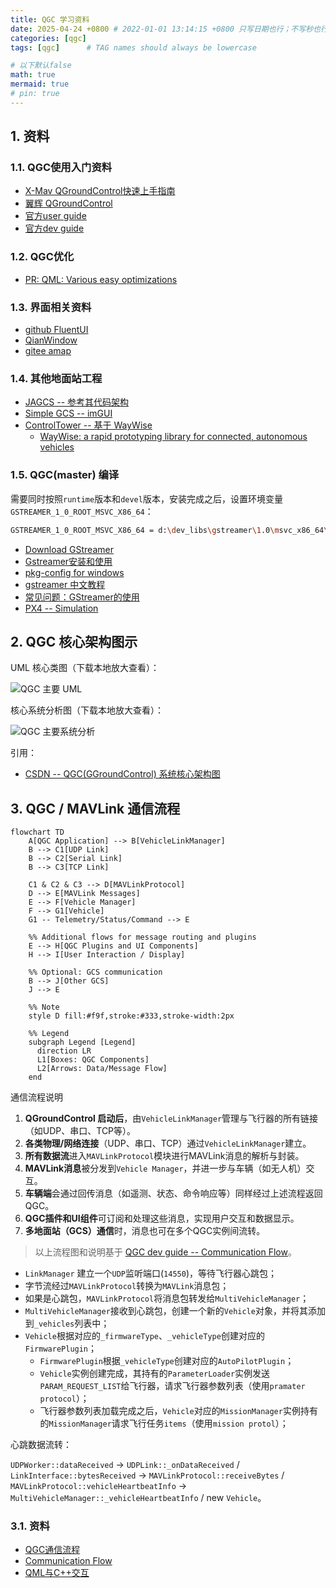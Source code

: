 ```yaml
---
title: QGC 学习资料
date: 2025-04-24 +0800 # 2022-01-01 13:14:15 +0800 只写日期也行；不写秒也行；这样也行 2022-03-09T00:55:42+08:00
categories: [qgc]
tags: [qgc]      # TAG names should always be lowercase

# 以下默认false
math: true
mermaid: true
# pin: true
---
```


## 1. 资料 ##

### 1.1. QGC使用入门资料 ###

* [X-Mav QGroundControl快速上手指南](https://www.x-mav.cn/docs/QGroundControl-kuai-su-shang-shou-zhi-nan)
* [翼辉 QGroundControl](https://docs.acoinfo.com/dup/guide/qgc_usage.html)
* [官方user guide](https://docs.qgroundcontrol.com/Stable_V4.4/en/qgc-user-guide/)
* [官方dev guide](https://docs.qgroundcontrol.com/Stable_V4.4/en/qgc-dev-guide/)

### 1.2. QGC优化 ###

* [PR: QML: Various easy optimizations](https://github.com/mavlink/qgroundcontrol/pull/12968)

### 1.3. 界面相关资料 ###

* [github FluentUI](https://github.com/zhuzichu520/FluentUI)
* [QianWindow](https://github.com/nuoqian-lgtm/QianWindow)
* [gitee amap](https://gitee.com/IOthellOI/amap)

### 1.4. 其他地面站工程 ###

* [JAGCS -- 参考其代码架构](https://github.com/MishkaRogachev/JAGCS)
* [Simple GCS -- imGUI](https://github.com/Sanmopre/Simple_GCS)
* [ControlTower -- 基于 WayWise](https://github.com/RISE-Dependable-Transport-Systems/ControlTower)
  * [WayWise: a rapid prototyping library for connected, autonomous vehicles](https://ccam-sunrise-project.eu/wp-content/uploads/2024/09/WayWise_Software_Impacts.pdf)

### 1.5. QGC(master) 编译 ###

需要同时按照`runtime`版本和`devel`版本，安装完成之后，设置环境变量`GSTREAMER_1_0_ROOT_MSVC_X86_64`：

```bash
GSTREAMER_1_0_ROOT_MSVC_X86_64 = d:\dev_libs\gstreamer\1.0\msvc_x86_64\
```

* [Download GStreamer](https://gstreamer.freedesktop.org/download/#windows)
* [Gstreamer安装和使用](https://yadiq.github.io/2022/08/15/MediaGstreamerInstall/)
* [pkg-config for windows](https://github.com/lua-batteries/pkg-config/releases)
* [gstreamer 中文教程](https://www.cnblogs.com/O-ll-O/p/17438361.html)
* [常见问题：GStreamer的使用](https://kernel-zhang.github.io/posts/UsingGStreamer/)
* [PX4 -- Simulation](https://bresch.gitbooks.io/devguide/content/en/simulation/)

## 2. QGC 核心架构图示 ##

UML 核心类图（下载本地放大查看）：

![QGC 主要 UML](/assets/images/qgc/20250604/qgc_uml.png)

核心系统分析图（下载本地放大查看）：

![QGC 主要系统分析](/assets/images/qgc/20250604/qgc_core_arch_call.png)

引用：

* [CSDN -- QGC(GGroundControl) 系统核心架构图](https://blog.csdn.net/qq_16504163/article/details/124005216)

## 3. QGC / MAVLink 通信流程 ##

```mermaid
flowchart TD
    A[QGC Application] --> B[VehicleLinkManager]
    B --> C1[UDP Link]
    B --> C2[Serial Link]
    B --> C3[TCP Link]
    
    C1 & C2 & C3 --> D[MAVLinkProtocol]
    D --> E[MAVLink Messages]
    E --> F[Vehicle Manager]
    F --> G1[Vehicle]
    G1 -- Telemetry/Status/Command --> E

    %% Additional flows for message routing and plugins
    E --> H[QGC Plugins and UI Components]
    H --> I[User Interaction / Display]

    %% Optional: GCS communication
    B --> J[Other GCS]
    J --> E

    %% Note
    style D fill:#f9f,stroke:#333,stroke-width:2px

    %% Legend
    subgraph Legend [Legend]
      direction LR
      L1[Boxes: QGC Components]
      L2[Arrows: Data/Message Flow]
    end
```

通信流程说明

1. **QGroundControl 启动后**，由`VehicleLinkManager`管理与飞行器的所有链接（如UDP、串口、TCP等）。
2. **各类物理/网络连接**（UDP、串口、TCP）通过`VehicleLinkManager`建立。
3. **所有数据流**进入`MAVLinkProtocol`模块进行MAVLink消息的解析与封装。
4. **MAVLink消息**被分发到`Vehicle Manager`，并进一步与车辆（如无人机）交互。
5. **车辆端**会通过回传消息（如遥测、状态、命令响应等）同样经过上述流程返回QGC。
6. **QGC插件和UI组件**可订阅和处理这些消息，实现用户交互和数据显示。
7. **多地面站（GCS）通信**时，消息也可在多个QGC实例间流转。

> 以上流程图和说明基于 [QGC dev guide -- Communication Flow](https://docs.qgroundcontrol.com/master/en/qgc-dev-guide/communication_flow.html)。

* `LinkManager` 建立一个`UDP`监听端口(`14550`)，等待飞行器心跳包；
* 字节流经过`MAVLinkProtocol`转换为`MAVLink`消息包；
* 如果是心跳包，`MAVLinkProtocol`将消息包转发给`MultiVehicleManager`；
* `MultiVehicleManager`接收到心跳包，创建一个新的`Vehicle`对象，并将其添加到`_vehicles`列表中；
* `Vehicle`根据对应的`_firmwareType`、`_vehicleType`创建对应的`FirmwarePlugin`；
  * `FirmwarePlugin`根据`_vehicleType`创建对应的`AutoPilotPlugin`；
  * `Vehicle`实例创建完成，其持有的`ParameterLoader`实例发送`PARAM_REQUEST_LIST`给飞行器，请求飞行器参数列表（使用`pramater protocol`）；
  * 飞行器参数列表加载完成之后，`Vehicle`对应的`MissionManager`实例持有的`MissionManager`请求飞行任务`items`（使用`mission protol`）；

心跳数据流转：

`UDPWorker::dataReceived` -> `UDPLink::_onDataReceived` / `LinkInterface::bytesReceived` -> `MAVLinkProtocol::receiveBytes` / `MAVLinkProtocol::vehicleHeartbeatInfo` -> `MultiVehicleManager::_vehicleHeartbeatInfo` / new `Vehicle`。

### 3.1. 资料 ###

* [QGC通信流程](https://cccccrz.github.io/2023/07/12/QGC%E9%80%9A%E4%BF%A1%E6%B5%81%E7%A8%8B/)
* [Communication Flow](https://docs.qgroundcontrol.com/master/en/qgc-dev-guide/communication_flow.html)
* [QML与C++交互](https://cccccrz.github.io/2023/06/01/QML%E4%B8%8EC++%E4%BA%A4%E4%BA%92/)
